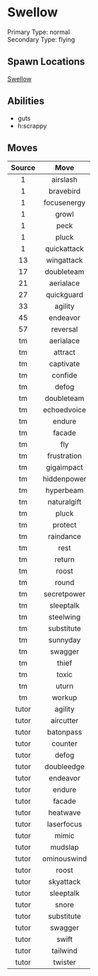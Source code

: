 # Swellow  
Primary Type: normal  
Secondary Type: flying  
  
## Spawn Locations  
[Swellow](/data/spawn_presets/swellow.md)  
  
## Abilities  
  * guts
  * h:scrappy
  
  
## Moves  
  
| Source | Move |  
|:---:|:---:|  
| 1 | airslash |  
| 1 | bravebird |  
| 1 | focusenergy |  
| 1 | growl |  
| 1 | peck |  
| 1 | pluck |  
| 1 | quickattack |  
| 13 | wingattack |  
| 17 | doubleteam |  
| 21 | aerialace |  
| 27 | quickguard |  
| 33 | agility |  
| 45 | endeavor |  
| 57 | reversal |  
| tm | aerialace |  
| tm | attract |  
| tm | captivate |  
| tm | confide |  
| tm | defog |  
| tm | doubleteam |  
| tm | echoedvoice |  
| tm | endure |  
| tm | facade |  
| tm | fly |  
| tm | frustration |  
| tm | gigaimpact |  
| tm | hiddenpower |  
| tm | hyperbeam |  
| tm | naturalgift |  
| tm | pluck |  
| tm | protect |  
| tm | raindance |  
| tm | rest |  
| tm | return |  
| tm | roost |  
| tm | round |  
| tm | secretpower |  
| tm | sleeptalk |  
| tm | steelwing |  
| tm | substitute |  
| tm | sunnyday |  
| tm | swagger |  
| tm | thief |  
| tm | toxic |  
| tm | uturn |  
| tm | workup |  
| tutor | agility |  
| tutor | aircutter |  
| tutor | batonpass |  
| tutor | counter |  
| tutor | defog |  
| tutor | doubleedge |  
| tutor | endeavor |  
| tutor | endure |  
| tutor | facade |  
| tutor | heatwave |  
| tutor | laserfocus |  
| tutor | mimic |  
| tutor | mudslap |  
| tutor | ominouswind |  
| tutor | roost |  
| tutor | skyattack |  
| tutor | sleeptalk |  
| tutor | snore |  
| tutor | substitute |  
| tutor | swagger |  
| tutor | swift |  
| tutor | tailwind |  
| tutor | twister |  
  
